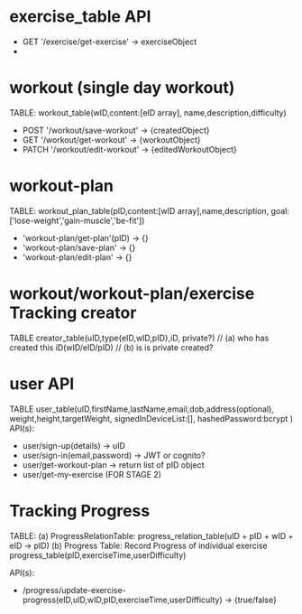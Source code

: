 # exercise_table API
-  GET '/exercise/get-exercise' -> exerciseObject
-

# workout (single day workout)
 TABLE: workout_table(wID,content:[eID array], name,description,difficulty)
- POST '/workout/save-workout' -> {createdObject}
- GET '/workout/get-workout' -> {workoutObject}
- PATCH '/workout/edit-workout' -> {editedWorkoutObject}

# workout-plan
TABLE: workout_plan_table(pID,content:[wID array],name,description, goal:['lose-weight','gain-muscle','be-fit'])

- 'workout-plan/get-plan'(pID) -> {}
- 'workout-plan/save-plan' -> {}
- 'workout-plan/edit-plan' -> {}

# workout/workout-plan/exercise Tracking creator 
TABLE creator_table(uID,type{eID,wID,pID},iD, private?) 
// (a) who has created this iD(wID/eID/pID) 
// (b) is is private created?

# user API
TABLE user_table(uID,firstName,lastName,email,dob,address(optional),
        weight,height,targetWeight,
        signedInDeviceList:[], hashedPassword:bcrypt
        )
API(s):
- user/sign-up(details) -> uID
- user/sign-in(email,password) -> JWT or cognito?
- user/get-workout-plan -> return list of pID object
- user/get-my-exercise (FOR STAGE 2)

# Tracking Progress
TABLE:
(a) ProgressRelationTable:  progress_relation_table(uID + pID + wID + eID -> pID)
(b) Progress Table: Record Progress of individual exercise
                    progress_table(pID,exerciseTime,userDifficulty)

API(s):
- /progress/update-exercise-progress(eID,uID,wID,pID,exerciseTime,userDifficulty) -> {true/false}